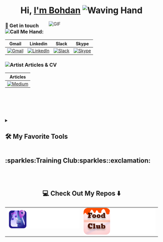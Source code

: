   <!-- Some badges are from https://github.com/Ileriayo/markdown-badges -->
  <!-- Some emojis can be found at https://animated-fluent-emoji.vercel.app -->
  <!-- People illustrations by Storyset: https://storyset.com/people" -->


<h1 align="center">Hi, 
  <a href="https://github.com/Petrovych9" title="Profile">I'm Bohdan</a>
  <img src="https://raw.githubusercontent.com/Tarikul-Islam-Anik/Animated-Fluent-Emojis/master/Emojis/Hand%20gestures/Waving%20Hand.png" alt="Waving Hand" width="48" height="48" />
</h1>

<img align="right" alt="GIF" src="https://github.com/Petrovych9/Petrovych9/assets/137152593/876a4081-ebb0-4886-9974-f095eaa316a8" width="360px"/>




 ### 📝  Get in touch <img src="https://raw.githubusercontent.com/Tarikul-Islam-Anik/Animated-Fluent-Emojis/master/Emojis/Hand%20gestures/Call%20Me%20Hand.png" alt="Call Me Hand" width="28" height="28" />:


| Gmail | Linkedin  | Slack | Skype |
| ----- | --------- | ----- | ----- |
| [![Gmail](https://img.shields.io/badge/Gmail-D14836?style=for-the-badge&logo=gmail&logoColor=white)](mailto:bohdan.work9@gmail.com) | [![LinkedIn](https://img.shields.io/badge/linkedin-%230077B5.svg?style=for-the-badge&logo=linkedin&logoColor=white)](https://linkedin.com/in/bohdan-petrovych9) | [![Slack](https://img.shields.io/badge/Slack-4A154B?style=for-the-badge&logo=slack&logoColor=white)](https://training-club-group.slack.com/team/U057RJHET52) | [![Skype](https://img.shields.io/badge/Skype-%2300AFF0.svg?style=for-the-badge&logo=Skype&logoColor=white)](https://join.skype.com/invite/KxSpx9ipl3hD)       



 ### <img src="https://raw.githubusercontent.com/Tarikul-Islam-Anik/Animated-Fluent-Emojis/master/Emojis/People%20with%20professions/Artist%20Light%20Skin%20Tone.png" alt="Artist" width="28" height="28" /> Articles & CV

<!--
| Articles | CV |
| -------- | ----- |
| [![Medium](https://img.shields.io/badge/Medium-12100E?style=for-the-badge&logo=medium&logoColor=white)](https://medium.com/@bohdan-petrovych9) | [<img src="https://raw.githubusercontent.com/Tarikul-Islam-Anik/Animated-Fluent-Emojis/master/Emojis/Objects/Bookmark%20Tabs.png" alt="Bookmark Tabs" target="_blank" width="48" height="48" />](https://drive.google.com/file/d/1u6SVC4A_dUD7Tnopg1X60Yfi69wIhiTf/view?usp=drive_link)
-->

| Articles | 
| -------- |
| [![Medium](https://img.shields.io/badge/Medium-12100E?style=for-the-badge&logo=medium&logoColor=white)](https://medium.com/@bohdan-petrovych9) |

<br>
<br>
<br>
<br>
<br>

<details> 
  <summary><h2>🛠️ My Favorite Tools</h2></summary>

  <h3>👨‍💻 Programming and Markup Languages</h3>

  <p>
      <a href="https://github.com/search?q=user%3ADenverCoder1+language%3Ahtml"><img alt="HTML" src="https://img.shields.io/badge/html5-%23E34F26.svg?style=for-the-badge&logo=html5&logoColor=white"></a>
      <a href="https://github.com/search?q=user%3ADenverCoder1+language%3Amarkdown"><img alt="Markdown" src="https://img.shields.io/badge/markdown-%23000000.svg?style=for-the-badge&logo=markdown&logoColor=white"></a>
      <a href="https://github.com/search?q=user%3ADenverCoder1+language%3Apython"><img alt="Python" src="https://img.shields.io/badge/python-3670A0?style=for-the-badge&logo=python&logoColor=ffdd54"></a>
      <a href="https://github.com/search?q=user%3ADenverCoder1+language%3Asql"><img alt="SQL" src="https://custom-icon-badges.demolab.com/badge/SQL-025E8C.svg?logo=database&logoColor=white"></a>
  </p>

  <h3>🧰 Frameworks and Libraries</h3

  <p>
      <a href="#"><img alt="Flask" src="https://img.shields.io/badge/flask-%23000.svg?style=for-the-badge&logo=flask&logoColor=white"></a>
      <a href="#"><img alt="NumPy" src="https://img.shields.io/badge/numpy-%23013243.svg?style=for-the-badge&logo=numpy&logoColor=white"></a>
      <a href="#"><img alt="Pandas" src="https://img.shields.io/badge/pandas-%23150458.svg?style=for-the-badge&logo=pandas&logoColor=white"></a>
      <a href="#"><img alt="Matplotlib" src="https://img.shields.io/badge/Matplotlib-%23ffffff.svg?style=for-the-badge&logo=Matplotlib&logoColor=black"></a>
      <a href="#"><img alt="Jinja" src="https://img.shields.io/badge/jinja-white.svg?style=for-the-badge&logo=jinja&logoColor=black"></a>
      <a href="#"><img alt="Selenium" src="https://img.shields.io/badge/-selenium-%43B02A?style=for-the-badge&logo=selenium&logoColor=white"></a>
  </p>

  <h3>🗄️ Databases and Cloud Hosting</h3>

  <p>
      <a href="#"><img alt="MongoDB" src ="https://img.shields.io/badge/MongoDB-%234ea94b.svg?style=for-the-badge&logo=mongodb&logoColor=white"></a>
      <a href="#"><img alt="MySQL" src="https://img.shields.io/badge/mysql-%2300000f.svg?style=for-the-badge&logo=mysql&logoColor=white"></a>
      <a href="#"><img alt="SQLite" src ="https://img.shields.io/badge/sqlite-%2307405e.svg?style=for-the-badge&logo=sqlite&logoColor=white"></a>
  </p>

  <h3>💻 Software and Tools</h3>

  <p>
      <a href="#"><img alt="Git" src="https://img.shields.io/badge/git-%23F05033.svg?style=for-the-badge&logo=git&logoColor=white"></a>
      <a href="#"><img alt="Notion" src="https://img.shields.io/badge/Notion-%23000000.svg?style=for-the-badge&logo=notion&logoColor=white"></a>
      <a href="#"><img alt="Figma" src="https://img.shields.io/badge/figma-%23F24E1E.svg?style=for-the-badge&logo=figma&logoColor=white"></a>
      <a href="#"><img alt="PyCharm" src="https://img.shields.io/badge/pycharm-143?style=for-the-badge&logo=pycharm&logoColor=black&color=black&labelColor=green"></a>
      <a href="#"><img alt="Fedora" src="https://img.shields.io/badge/Fedora-294172?style=for-the-badge&logo=fedora&logoColor=white"></a>
      <a href="#"><img alt="Swagger" src="https://img.shields.io/badge/-Swagger-%23Clojure?style=for-the-badge&logo=swagger&logoColor=white"></a>
  </p>
</details>


<details> 
  <summary style="display: flex; flex-direction: row; align-items: center;">
      <!---->
      <h2>:sparkles:Training Club:sparkles::exclamation:
</h2>
  </summary>
<!--
 > <img src="https://raw.githubusercontent.com/Tarikul-Islam-Anik/Animated-Fluent-Emojis/master/Emojis/Travel%20and%20places/Flying%20Saucer.png" alt="Flying Saucer" width="25" height="25" />Fitness platform <img src="https://raw.githubusercontent.com/Tarikul-Islam-Anik/Animated-Fluent-Emojis/master/Emojis/Activities/Party%20Popper.png" alt="Party Popper" width="25" height="25" />
<img  src='images/trclub_logo.svg' alt='Training_Club' width="64" align="right"/>
  
### Platform suggests:
- Workouts for entire life
- Earn money by creating workout 


<h3 align="center"> Just TAP and Start</h3>-->

</details>

<br>
<br>
<h2  align="center">💻 Check Out My Repos ⬇️ </h2>



<table style="display: flex;">
<tr>
        <!-- <td width='50%'>
          <h2 align='center'>Training Club</h2>
          <div align='center'>  
              <a href="https://trainingclub.team/" alt="Training Club">
                <img  src='images/trainingClub.png' alt='Training_Club'/>
              </a>
              <br>
              <br>
              <p>
                <a href='https://trainingclub.team/'><img width='50' height='25' src="images/view.png" alt='view'/></a><img width='70' height='25' src="images/inProgress.png" alt='inProgress'/>
              </p>
              <p></p>
          </div>
    </td> -->

</tr>
<tr style="display: flex;">
    <td  width='50%'><div align='center'>  
        <a href="https://github.com/Petrovych9/Mini-Masterworks">
            <img alt="Mini-masterworks" src="images/mini-masterworksfull.svg"></a></div>
    </td>
    <td  width='50%'>
      <div align='center'>  
        <a href="https://github.com/Petrovych9/Food-Club">
            <img alt="Mini-masterworks" src="images/foodclubfull.svg">
        </a>
      </div>
    </td>

</table>
